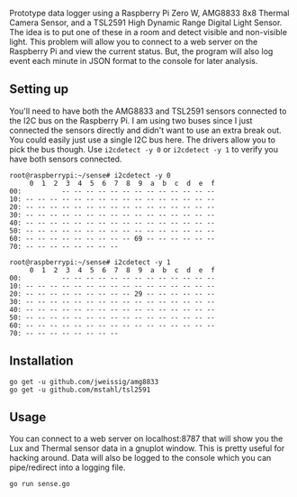 Prototype data logger using a Raspberry Pi Zero W, AMG8833 8x8 Thermal Camera Sensor, and a TSL2591 High Dynamic Range Digital Light Sensor. The idea is to put one of these in a room and detect visible and non-visible light. This problem will allow you to connect to a web server on the Raspberry Pi and view the current status. But, the program will also log event each minute in JSON format to the console for later analysis.

## Setting up

You'll need to have both the AMG8833 and TSL2591 sensors connected to the I2C bus on the Raspberry Pi. I am using two buses since I just connected the sensors directly and didn't want to use an extra break out. You could easily just use a single I2C bus here. The drivers allow you to pick the bus though. Use `i2cdetect -y 0` or `i2cdetect -y 1` to verify you have both sensors connected.

    root@raspberrypi:~/sense# i2cdetect -y 0
         0  1  2  3  4  5  6  7  8  9  a  b  c  d  e  f
    00:          -- -- -- -- -- -- -- -- -- -- -- -- --
    10: -- -- -- -- -- -- -- -- -- -- -- -- -- -- -- --
    20: -- -- -- -- -- -- -- -- -- -- -- -- -- -- -- --
    30: -- -- -- -- -- -- -- -- -- -- -- -- -- -- -- --
    40: -- -- -- -- -- -- -- -- -- -- -- -- -- -- -- --
    50: -- -- -- -- -- -- -- -- -- -- -- -- -- -- -- --
    60: -- -- -- -- -- -- -- -- -- 69 -- -- -- -- -- --
    70: -- -- -- -- -- -- -- --

    root@raspberrypi:~/sense# i2cdetect -y 1
         0  1  2  3  4  5  6  7  8  9  a  b  c  d  e  f
    00:          -- -- -- -- -- -- -- -- -- -- -- -- --
    10: -- -- -- -- -- -- -- -- -- -- -- -- -- -- -- --
    20: -- -- -- -- -- -- -- -- -- 29 -- -- -- -- -- --
    30: -- -- -- -- -- -- -- -- -- -- -- -- -- -- -- --
    40: -- -- -- -- -- -- -- -- -- -- -- -- -- -- -- --
    50: -- -- -- -- -- -- -- -- -- -- -- -- -- -- -- --
    60: -- -- -- -- -- -- -- -- -- -- -- -- -- -- -- --
    70: -- -- -- -- -- -- -- --

## Installation

    go get -u github.com/jweissig/amg8833
    go get -u github.com/mstahl/tsl2591

## Usage

You can connect to a web server on localhost:8787 that will show you the Lux and Thermal sensor data in a gnuplot window. This is pretty useful for hacking around. Data will also be logged to the console which you can pipe/redirect into a logging file.

    go run sense.go
